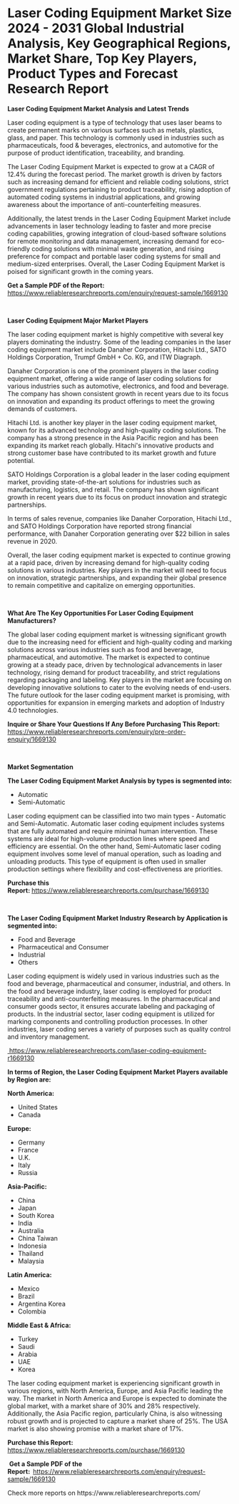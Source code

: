 <p><h1>Laser Coding Equipment Market Size 2024 - 2031 Global Industrial Analysis, Key Geographical Regions, Market Share, Top Key Players, Product Types and Forecast Research Report</h1></p><p><strong>Laser Coding Equipment Market Analysis and Latest Trends</strong></p>
<p><p>Laser coding equipment is a type of technology that uses laser beams to create permanent marks on various surfaces such as metals, plastics, glass, and paper. This technology is commonly used in industries such as pharmaceuticals, food & beverages, electronics, and automotive for the purpose of product identification, traceability, and branding.</p><p>The Laser Coding Equipment Market is expected to grow at a CAGR of 12.4% during the forecast period. The market growth is driven by factors such as increasing demand for efficient and reliable coding solutions, strict government regulations pertaining to product traceability, rising adoption of automated coding systems in industrial applications, and growing awareness about the importance of anti-counterfeiting measures.</p><p>Additionally, the latest trends in the Laser Coding Equipment Market include advancements in laser technology leading to faster and more precise coding capabilities, growing integration of cloud-based software solutions for remote monitoring and data management, increasing demand for eco-friendly coding solutions with minimal waste generation, and rising preference for compact and portable laser coding systems for small and medium-sized enterprises. Overall, the Laser Coding Equipment Market is poised for significant growth in the coming years.</p></p>
<p><strong>Get a Sample PDF of the Report:&nbsp;</strong> <a href="https://www.reliableresearchreports.com/enquiry/request-sample/1669130">https://www.reliableresearchreports.com/enquiry/request-sample/1669130</a></p>
<p>&nbsp;</p>
<p><strong>Laser Coding Equipment Major Market Players</strong></p>
<p><p>The laser coding equipment market is highly competitive with several key players dominating the industry. Some of the leading companies in the laser coding equipment market include Danaher Corporation, Hitachi Ltd., SATO Holdings Corporation, Trumpf GmbH + Co. KG, and ITW Diagraph. </p><p>Danaher Corporation is one of the prominent players in the laser coding equipment market, offering a wide range of laser coding solutions for various industries such as automotive, electronics, and food and beverage. The company has shown consistent growth in recent years due to its focus on innovation and expanding its product offerings to meet the growing demands of customers.</p><p>Hitachi Ltd. is another key player in the laser coding equipment market, known for its advanced technology and high-quality coding solutions. The company has a strong presence in the Asia Pacific region and has been expanding its market reach globally. Hitachi's innovative products and strong customer base have contributed to its market growth and future potential.</p><p>SATO Holdings Corporation is a global leader in the laser coding equipment market, providing state-of-the-art solutions for industries such as manufacturing, logistics, and retail. The company has shown significant growth in recent years due to its focus on product innovation and strategic partnerships.</p><p>In terms of sales revenue, companies like Danaher Corporation, Hitachi Ltd., and SATO Holdings Corporation have reported strong financial performance, with Danaher Corporation generating over $22 billion in sales revenue in 2020.</p><p>Overall, the laser coding equipment market is expected to continue growing at a rapid pace, driven by increasing demand for high-quality coding solutions in various industries. Key players in the market will need to focus on innovation, strategic partnerships, and expanding their global presence to remain competitive and capitalize on emerging opportunities.</p></p>
<p>&nbsp;</p>
<p><strong>What Are The Key Opportunities For Laser Coding Equipment Manufacturers?</strong></p>
<p><p>The global laser coding equipment market is witnessing significant growth due to the increasing need for efficient and high-quality coding and marking solutions across various industries such as food and beverage, pharmaceutical, and automotive. The market is expected to continue growing at a steady pace, driven by technological advancements in laser technology, rising demand for product traceability, and strict regulations regarding packaging and labeling. Key players in the market are focusing on developing innovative solutions to cater to the evolving needs of end-users. The future outlook for the laser coding equipment market is promising, with opportunities for expansion in emerging markets and adoption of Industry 4.0 technologies.</p></p>
<p><strong>Inquire or Share Your Questions If Any Before Purchasing This Report:</strong> <a href="https://www.reliableresearchreports.com/enquiry/pre-order-enquiry/1669130">https://www.reliableresearchreports.com/enquiry/pre-order-enquiry/1669130</a></p>
<p>&nbsp;</p>
<p><strong>Market Segmentation</strong></p>
<p><strong>The Laser Coding Equipment Market Analysis by types is segmented into:</strong></p>
<p><ul><li>Automatic</li><li>Semi-Automatic</li></ul></p>
<p><p>Laser coding equipment can be classified into two main types - Automatic and Semi-Automatic. Automatic laser coding equipment includes systems that are fully automated and require minimal human intervention. These systems are ideal for high-volume production lines where speed and efficiency are essential. On the other hand, Semi-Automatic laser coding equipment involves some level of manual operation, such as loading and unloading products. This type of equipment is often used in smaller production settings where flexibility and cost-effectiveness are priorities.</p></p>
<p><strong>Purchase this Report:&nbsp;</strong><a href="https://www.reliableresearchreports.com/purchase/1669130">https://www.reliableresearchreports.com/purchase/1669130</a></p>
<p>&nbsp;</p>
<p><strong>The Laser Coding Equipment Market Industry Research by Application is segmented into:</strong></p>
<p><ul><li>Food and Beverage</li><li>Pharmaceutical and Consumer</li><li>Industrial</li><li>Others</li></ul></p>
<p><p>Laser coding equipment is widely used in various industries such as the food and beverage, pharmaceutical and consumer, industrial, and others. In the food and beverage industry, laser coding is employed for product traceability and anti-counterfeiting measures. In the pharmaceutical and consumer goods sector, it ensures accurate labeling and packaging of products. In the industrial sector, laser coding equipment is utilized for marking components and controlling production processes. In other industries, laser coding serves a variety of purposes such as quality control and inventory management.</p></p>
<p><a href="https://www.reliableresearchreports.com/laser-coding-equipment-r1669130">&nbsp;https://www.reliableresearchreports.com/laser-coding-equipment-r1669130</a></p>
<p><strong>In terms of Region, the Laser Coding Equipment Market Players available by Region are:</strong></p>
<p>
    <p> <strong> North America: </strong>
        <ul>
            <li>United States</li>
            <li>Canada</li>
        </ul>
        </p> 
    <p> <strong> Europe: </strong>
        <ul>
            <li>Germany</li>
            <li>France</li>
            <li>U.K.</li>
            <li>Italy</li>
            <li>Russia</li>
        </ul>
        </p> 
    <p> <strong> Asia-Pacific: </strong>
        <ul>
            <li>China</li>
            <li>Japan</li>
            <li>South Korea</li>
            <li>India</li>
            <li>Australia</li>
            <li>China Taiwan</li>
            <li>Indonesia</li>
            <li>Thailand</li>
            <li>Malaysia</li>
        </ul>
        </p> 
    <p> <strong> Latin America: </strong>
        <ul>
            <li>Mexico</li>
            <li>Brazil</li>
            <li>Argentina Korea</li>
            <li>Colombia</li>
        </ul>
        </p> 
    <p> <strong> Middle East & Africa: </strong>
        <ul>
            <li>Turkey</li>
            <li>Saudi</li>
            <li>Arabia</li>
            <li>UAE</li>
            <li>Korea</li>
        </ul>
    </p>
    </p>
<p><p>The laser coding equipment market is experiencing significant growth in various regions, with North America, Europe, and Asia Pacific leading the way. The market in North America and Europe is expected to dominate the global market, with a market share of 30% and 28% respectively. Additionally, the Asia Pacific region, particularly China, is also witnessing robust growth and is projected to capture a market share of 25%. The USA market is also showing promise with a market share of 17%.</p></p>
<p><strong>Purchase this Report: </strong><a href="https://www.reliableresearchreports.com/purchase/1669130">https://www.reliableresearchreports.com/purchase/1669130</a></p>
<p>&nbsp;<strong>Get a Sample PDF of the Report:&nbsp;&nbsp;</strong><a href="https://www.reliableresearchreports.com/enquiry/request-sample/1669130">https://www.reliableresearchreports.com/enquiry/request-sample/1669130</a></p>
<p><strong></strong></p>
<p>Check more reports on https://www.reliableresearchreports.com/</p>